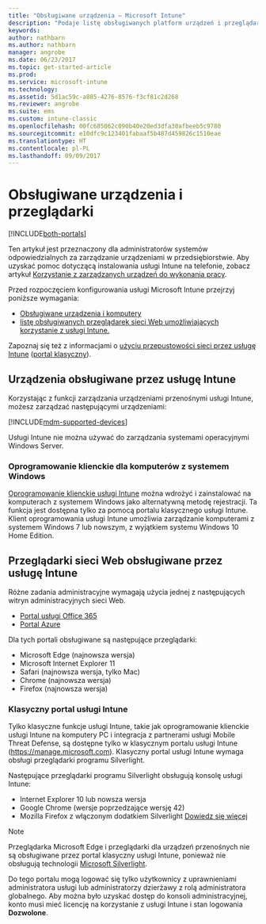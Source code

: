 ```yaml
---
title: "Obsługiwane urządzenia — Microsoft Intune"
description: "Podaje listę obsługiwanych platform urządzeń i przeglądarki do zarządzania urządzeniami w usłudze Intune"
keywords: 
author: nathbarn
ms.author: nathbarn
manager: angrobe
ms.date: 06/23/2017
ms.topic: get-started-article
ms.prod: 
ms.service: microsoft-intune
ms.technology: 
ms.assetid: 5d1ac59c-a885-4276-8576-f3cf81c2d268
ms.reviewer: angrobe
ms.suite: ems
ms.custom: intune-classic
ms.openlocfilehash: 00fc685062c090b40e20ed3dfa30afbeeb5c9780
ms.sourcegitcommit: e10dfc9c123401fabaaf5b487d459826c1510eae
ms.translationtype: HT
ms.contentlocale: pl-PL
ms.lasthandoff: 09/09/2017
---
```

# <a name="supported-devices-and-browsers"></a>Obsługiwane urządzenia i przeglądarki

[!INCLUDE[both-portals](./includes/note-for-both-portals.md)]

Ten artykuł jest przeznaczony dla administratorów systemów odpowiedzialnych za zarządzanie urządzeniami w przedsiębiorstwie. Aby uzyskać pomoc dotyczącą instalowania usługi Intune na telefonie, zobacz artykuł [Korzystanie z zarządzanych urządzeń do wykonania pracy](/intune-user-help/company-portal-frequently-asked-questions).

Przed rozpoczęciem konfigurowania usługi Microsoft Intune przejrzyj poniższe wymagania:

- [Obsługiwane urządzenia i komputery](#intune-supported-devices)
- [listę obsługiwanych przeglądarek sieci Web umożliwiających korzystanie z usługi Intune.](#intune-supported-web-browsers)

Zapoznaj się też z informacjami o [użyciu przepustowości sieci przez usługę Intune](network-bandwidth-use.md) ([portal klasyczny](/intune-classic/get-started/network-bandwidth-use)).

## <a name="intune-supported-devices"></a>Urządzenia obsługiwane przez usługę Intune

Korzystając z funkcji zarządzania urządzeniami przenośnymi usługi Intune, możesz zarządzać następującymi urządzeniami:

[!INCLUDE[mdm-supported-devices](./includes/mdm-supported-devices.md)]

Usługi Intune nie można używać do zarządzania systemami operacyjnymi Windows Server.

### <a name="windows-pc-software-client"></a>Oprogramowanie klienckie dla komputerów z systemem Windows

[Oprogramowanie klienckie usługi Intune](/intune-classic/deploy-use/manage-windows-pcs-with-microsoft-intune) można wdrożyć i zainstalować na komputerach z systemem Windows jako alternatywną metodę rejestracji. Ta funkcja jest dostępna tylko za pomocą portalu klasycznego usługi Intune. Klient oprogramowania usługi Intune umożliwia zarządzanie komputerami z systemem Windows 7 lub nowszym, z wyjątkiem systemu Windows 10 Home Edition.

<!--  ### Exchange ActiveSync management

You can manage [Exchange ActiveSync devices](/intune-classic/deploy-use/mobile-device-management-with-exchange-activesync-and-microsoft-intune) from the Intune console. This option provides a limited set of management capabilities when compared to the other methods. See [Capabilities of built-in Mobile Device Management in Office 365](https://support.office.com/article/Capabilities-of-built-in-Mobile-Device-Management-for-Office-365-a1da44e5-7475-4992-be91-9ccec25905b0) for a list of supported devices.  -->

## <a name="intune-supported-web-browsers"></a>Przeglądarki sieci Web obsługiwane przez usługę Intune

Różne zadania administracyjne wymagają użycia jednej z następujących witryn administracyjnych sieci Web.

- [Portal usługi Office 365](http://go.microsoft.com/fwlink/p/?LinkId=698854)
- [Portal Azure](https://portal.azure.com/)

Dla tych portali obsługiwane są następujące przeglądarki:
- Microsoft Edge (najnowsza wersja)
- Microsoft Internet Explorer 11
- Safari (najnowsza wersja, tylko Mac)
- Chrome (najnowsza wersja)
- Firefox (najnowsza wersja)

### <a name="intune-classic-portal"></a>Klasyczny portal usługi Intune

Tylko klasyczne funkcje usługi Intune, takie jak oprogramowanie klienckie usługi Intune na komputery PC i integracja z partnerami usługi Mobile Threat Defense, są dostępne tylko w klasycznym portalu usługi Intune (https://manage.microsoft.com). Klasyczny portal usługi Intune wymaga obsługi przeglądarki programu Silverlight.

Następujące przeglądarki programu Silverlight obsługują konsolę usługi Intune:
- Internet Explorer 10 lub nowsza wersja
- Google Chrome (wersje poprzedzające wersję 42)
- Mozilla Firefox z włączonym dodatkiem Silverlight [Dowiedz się więcej](https://go.microsoft.com/fwlink/?linkid=836872)

> [!Note]
> Przeglądarka Microsoft Edge i przeglądarki dla urządzeń przenośnych nie są obsługiwane przez portal klasyczny usługi Intune, ponieważ nie obsługują technologii [Microsoft Silverlight](https://msdn.microsoft.com/library/cc838158(v=vs.95).aspx).

Do tego portalu mogą logować się tylko użytkownicy z uprawnieniami administratora usługi lub administratorzy dzierżawy z rolą administratora globalnego. Aby można było uzyskać dostęp do konsoli administracyjnej, konto musi mieć licencję na korzystanie z usługi Intune i stan logowania **Dozwolone**.
